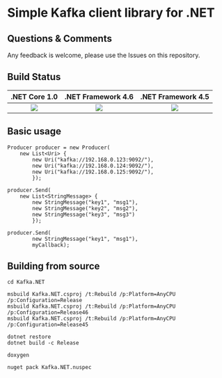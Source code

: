Simple Kafka client library for .NET
====================================

Questions & Comments
--------------------

Any feedback is welcome, please use the Issues on this repository.

Build Status
------------

|.NET Core 1.0 |.NET Framework 4.6 |.NET Framework 4.5 |
|:-----------: |:-----------------:|:-----------------:|
| ![](https://ci.appveyor.com/api/projects/status/github/songdongsheng/Kafka.NET?branch=master&svg=true) | ![](https://ci.appveyor.com/api/projects/status/github/songdongsheng/Kafka.NET?branch=master&svg=true) | ![](https://ci.appveyor.com/api/projects/status/github/songdongsheng/Kafka.NET?branch=master&svg=true) |

Basic usage
-----------

    Producer producer = new Producer(
        new List<Uri> {
            new Uri("kafka://192.168.0.123:9092/"),
            new Uri("kafka://192.168.0.124:9092/"),
            new Uri("kafka://192.168.0.125:9092/"),
            });

    producer.Send(
        new List<StringMessage> {
            new StringMessage("key1", "msg1"),
            new StringMessage("key2", "msg2"),
            new StringMessage("key3", "msg3")
            });

    producer.Send(
            new StringMessage("key1", "msg1"),
            myCallback);

Building from source
--------------------

    cd Kafka.NET

    msbuild Kafka.NET.csproj /t:Rebuild /p:Platform=AnyCPU /p:Configuration=Release
    msbuild Kafka.NET.csproj /t:Rebuild /p:Platform=AnyCPU /p:Configuration=Release46
    msbuild Kafka.NET.csproj /t:Rebuild /p:Platform=AnyCPU /p:Configuration=Release45

    dotnet restore
    dotnet build -c Release

    doxygen

    nuget pack Kafka.NET.nuspec
